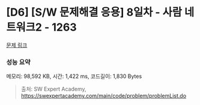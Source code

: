 # [D6] [S/W 문제해결 응용] 8일차 - 사람 네트워크2 - 1263 

[문제 링크](https://swexpertacademy.com/main/code/problem/problemDetail.do?contestProbId=AV18P2B6Iu8CFAZN) 

### 성능 요약

메모리: 98,592 KB, 시간: 1,422 ms, 코드길이: 1,830 Bytes



> 출처: SW Expert Academy, https://swexpertacademy.com/main/code/problem/problemList.do